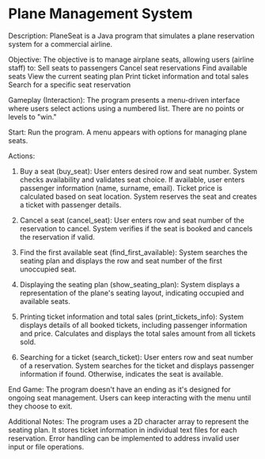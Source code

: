 # Plane Management System

Description:
PlaneSeat is a Java program that simulates a plane reservation system for a commercial airline.

Objective:
The objective is to manage airplane seats, allowing users (airline staff) to:
  Sell seats to passengers
  Cancel seat reservations
  Find available seats
  View the current seating plan
  Print ticket information and total sales
  Search for a specific seat reservation

Gameplay (Interaction):
The program presents a menu-driven interface where users select actions using a numbered list. There are no points or levels to "win."

Start:
Run the program.
A menu appears with options for managing plane seats.

Actions:
1. Buy a seat (buy_seat):
  User enters desired row and seat number.
  System checks availability and validates seat choice.
  If available, user enters passenger information (name, surname, email).
  Ticket price is calculated based on seat location.
  System reserves the seat and creates a ticket with passenger details.

2. Cancel a seat (cancel_seat):
  User enters row and seat number of the reservation to cancel.
  System verifies if the seat is booked and cancels the reservation if valid.

3. Find the first available seat (find_first_available):
  System searches the seating plan and displays the row and seat number of the first unoccupied seat.

4. Displaying the seating plan (show_seating_plan):
  System displays a representation of the plane's seating layout, indicating occupied and available seats.

5. Printing ticket information and total sales (print_tickets_info):
  System displays details of all booked tickets, including passenger information and price.
  Calculates and displays the total sales amount from all tickets sold.

6. Searching for a ticket (search_ticket):
  User enters row and seat number of a reservation.
  System searches for the ticket and displays passenger information if found.
  Otherwise, indicates the seat is available.

End Game:
The program doesn't have an ending as it's designed for ongoing seat management. Users can keep interacting with the menu until they choose to exit.

Additional Notes:
  The program uses a 2D character array to represent the seating plan.
  It stores ticket information in individual text files for each reservation.
  Error handling can be implemented to address invalid user input or file operations.
